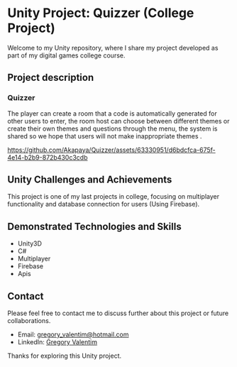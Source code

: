# Unity Project: Quizzer (College Project)

Welcome to my Unity repository, where I share my project developed as part of my digital games college course.

## Project description

### Quizzer
The player can create a room that a code is automatically generated for other users to enter, the room host can choose between different themes or create their own themes and questions through the menu, the system is shared so we hope that users will not make inappropriate themes .

https://github.com/Akapaya/Quizzer/assets/63330951/d6bdcfca-675f-4e14-b2b9-872b430c3cdb

## Unity Challenges and Achievements
This project is one of my last projects in college, focusing on multiplayer functionality and database connection for users (Using Firebase).

## Demonstrated Technologies and Skills

- Unity3D
- C#
- Multiplayer
- Firebase
- Apis

## Contact

Please feel free to contact me to discuss further about this project or future collaborations.

- Email: gregory_valentim@hotmail.com
- LinkedIn: [Gregory Valentim](https://www.linkedin.com/in/gregory-valentim/)

Thanks for exploring this Unity project.

